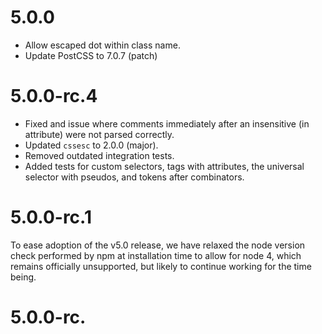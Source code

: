 # 5.0.0

- Allow escaped dot within class name.
- Update PostCSS to 7.0.7 (patch)

# 5.0.0-rc.4

- Fixed and issue where comments immediately after an insensitive
  (in attribute) were not parsed correctly.
- Updated `cssesc` to 2.0.0 (major).
- Removed outdated integration tests.
- Added tests for custom selectors, tags with attributes, the universal
  selector with pseudos, and tokens after combinators.

# 5.0.0-rc.1

To ease adoption of the v5.0 release, we have relaxed the node version
check performed by npm at installation time to allow for node 4, which
remains officially unsupported, but likely to continue working for the
time being.

# 5.0.0-rc.
